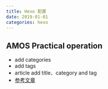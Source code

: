 ```yaml
---
title: Hexo 配置
date: 2019-01-01
categories: hexo
---
```



## AMOS Practical operation
- add categories
- add tags
- article add title、category and tag
- [参考文章](https://www.jianshu.com/p/e17711e44e00)
